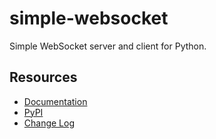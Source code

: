 simple-websocket
================

Simple WebSocket server and client for Python.

## Resources

- [Documentation](http://simple-websocket.readthedocs.io/en/latest/)
- [PyPI](https://pypi.python.org/pypi/simple-websocket)
- [Change Log](https://github.com/miguelgrinberg/simple-websocket/blob/main/CHANGES.md)

